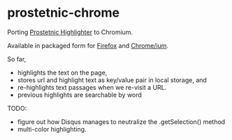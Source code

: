 # prostetnic-chrome
Porting [Prostetnic Highlighter](https://github.com/n8chz/prostetnic) to Chromium.

Available in packaged form for [Firefox](https://addons.mozilla.org/en-US/firefox/addon/persistent-color-highlighter/?src=search) and [Chrome/ium](https://chrome.google.com/webstore/detail/persistent-highlighter/njeijipoihldmgnelkdhohadaigobeml).

So far,
* highlights the text on the page,
* stores url and highlight text as key/value pair in local storage, and
* re-highlights text passages when we re-visit a URL.
* previous highlights are searchable by word

TODO:

* figure out how Disqus manages to neutralize the .getSelection() method
* multi-color highlighting.
